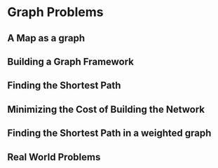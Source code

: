 # Graph Problems

## A Map as a graph

## Building a Graph Framework

## Finding the Shortest Path

## Minimizing the Cost of Building the Network

## Finding the Shortest Path in a weighted graph

## Real World Problems


